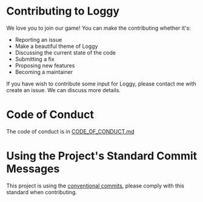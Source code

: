 # Contributing to Loggy

We love you to join our game! You can make the contributing whether it's:

-   Reporting an issue
-   Make a beautiful theme of Loggy
-   Discussing the current state of the code
-   Submitting a fix
-   Proposing new features
-   Becoming a maintainer

If you have wish to contribute some input for Loggy, please contact me with create an issue. We can discuss more details.

# Code of Conduct

The code of conduct is in [CODE_OF_CONDUCT.md](https://github.com/eric12345566/loggy/blob/master/CODE_OF_CONDUCT.md)

# Using the Project's Standard Commit Messages

This project is using the [conventional commits](https://www.conventionalcommits.org/en/v1.0.0-beta.2/), please comply with this standard when contributing.
